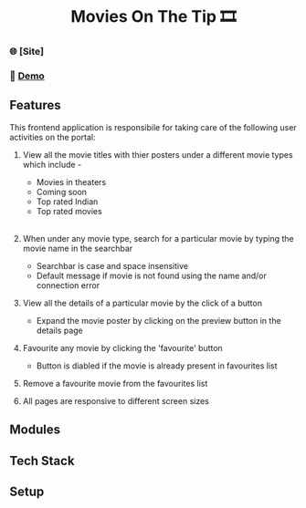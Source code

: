 <h1 align="center">Movies On The Tip 🎞️</h1>

### 🌐 [Site]
### 🔴 [Demo](https://www.youtube.com/watch?v=TkSwuNl_HEA&ab_channel=SubhamDas)

## Features
This frontend application is responsibile for taking care of the following user activities on the portal:
1. View all the movie titles with thier posters under a different movie types which include -
    - Movies in theaters
    - Coming soon
    - Top rated Indian
    - Top rated movies
<br><br>
1. When under any movie type, search for a particular movie by typing the movie name in the searchbar
    - Searchbar is case and space insensitive
    - Default message if movie is not found using the name and/or connection error

1. View all the details of a particular movie by the click of a button
    - Expand the movie poster by clicking on the preview button in the details page

1. Favourite any movie by clicking the 'favourite' button
    - Button is diabled if the movie is already present in favourites list

1. Remove a favourite movie from the favourites list

1. All pages are responsive to different screen sizes

## Modules


## Tech Stack

## Setup
